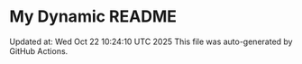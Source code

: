 # My Dynamic README
Updated at: Wed Oct 22 10:24:10 UTC 2025
This file was auto-generated by GitHub Actions.
